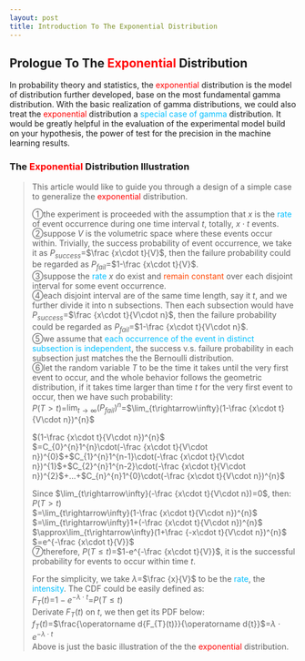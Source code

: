 ```yaml
---
layout: post
title: Introduction To The Exponential Distribution
---
```


## Prologue To The <font color="Red">Exponential</font> Distribution
<p class="message">
In probability theory and statistics, the <font color="Red">exponential</font> distribution is the model of distribution further developed, base on the most fundamental gamma distribution.  
With the basic realization of gamma distributions, we could also treat the <font color="Red">exponential</font> distribution a <font color="DeepSkyBlue">special case of gamma</font> distribution.  
It would be greatly helpful in the evaluation of the experimental model build on your hypothesis, the power of test for the precision in the machine learning results.   
</p>

### The <font color="Red">Exponential</font> Distribution Illustration
>This article would like to guide you through a design of a simple case to generalize the <font color="Red">exponential</font> distribution.  
>
>&#10112;the experiment is proceeded with the assumption that $x$ is the <font color="DeepSkyBlue">rate</font> of event occurrence during one time interval $t$, totally, $x\cdot t$ events.  
>&#10113;suppose $V$ is the volumetric space where these events occur within.  Trivially, the success probability of event occurrence, we take it as $P_{success}$=$\frac {x\cdot t}{V}$, then the failure probability could be regarded as $P_{fail}$=$1-\frac {x\cdot t}{V}$.  
>&#10114;suppose the <font color="DeepSkyBlue">rate</font> $x$ do exist and <font color="OrangeRed">remain constant</font> over each disjoint interval for some event occurrence.  
>&#10115;each disjoint interval are of the same time length, say it $t$, and we further divide it into n subsections.  Then each subsection would have $P_{success}$=$\frac {x\cdot t}{V\cdot n}$, then the failure probability could be regarded as $P_{fail}$=$1-\frac {x\cdot t}{V\cdot n}$.  
>&#10116;we assume that <font color="DeepSkyBlue">each occurrence of the event in distinct subsection is independent</font>, the success v.s. failure probability in each subsection just matches the the Bernoulli distribution.  
>&#10117;let the random variable $T$ to be the time it takes until the very first event to occur, and the whole behavior follows the geometric distribution, if it takes time larger than time $t$ for the very first event to occur, then we have such probability:  
>$P(T>t)$=$\lim_{t\rightarrow\infty}(P_{fail})^{n}$=$\lim_{t\rightarrow\infty}(1-\frac {x\cdot t}{V\cdot n})^{n}$  
>
>$(1-\frac {x\cdot t}{V\cdot n})^{n}$  
>$=C_{0}^{n}1^{n}\cdot(-\frac {x\cdot t}{V\cdot n})^{0}$+$C_{1}^{n}1^{n-1}\cdot(-\frac {x\cdot t}{V\cdot n})^{1}$+$C_{2}^{n}1^{n-2}\cdot(-\frac {x\cdot t}{V\cdot n})^{2}$+...+$C_{n}^{n}1^{0}\cdot(-\frac {x\cdot t}{V\cdot n})^{n}$  
>
>Since $\lim_{t\rightarrow\infty}(-\frac {x\cdot t}{V\cdot n})=0$, then:  
>$P(T>t)$  
>$=\lim_{t\rightarrow\infty}(1-\frac {x\cdot t}{V\cdot n})^{n}$  
>$=\lim_{t\rightarrow\infty}1+(-\frac {x\cdot t}{V\cdot n})^{n}$  
>$\approx\lim_{t\rightarrow\infty}(1+\frac {-x\cdot t}{V\cdot n})^{n}$  
>$=e^{-\frac {x\cdot t}{V}}$  
>&#10118;therefore, $P(T\le t)$=$1-e^{-\frac {x\cdot t}{V}}$, it is the successful probability for events to occur within time $t$.  
>
>For the simplicity, we take $\lambda$=$\frac {x}{V}$ to be the <font color="DeepSkyBlue">rate</font>, the <font color="DeepSkyBlue">intensity</font>.  The CDF could be easily defined as:  
>$F_{T}(t)$=$1-e^{-\lambda\cdot t}$=$P(T\le t)$  
>Derivate $F_{T}(t)$ on $t$, we then get its PDF below:  
>$f_{T}(t)$=$\frac{\operatorname d{F_{T}(t)}}{\operatorname d{t}}$=$\lambda\cdot e^{-\lambda\cdot t}$  
>Above is just the basic illustration of the the <font color="Red">exponential</font> distribution.  

<!-- Γ -->
<!-- \frac{\Gamma(k + n)}{\Gamma(n)} \frac{1}{r^k}  -->
<!-- \mbox{\large$\vert$}\nolimits_0^\infty -->
<!-- \vert_0^\infty -->
<!-- &prime; ′ -->
<!-- &Prime; ″ -->
<!-- \overline{X_n} -->
<!-- \frac{{\overline {X_n}}-\mu}{S/\sqrt n} -->
<!-- \lim_{t\rightarrow\infty} -->

<!-- Notes -->
<!-- <font color="OrangeRed">items, verb, to make it the focus</font> -->
<!-- <font color="Red">KKT</font> -->
<!-- <font color="Red">SMO heuristics</font> -->
<!-- <font color="Red">F</font> distribution -->
<!-- <font color="Red">t</font> distribution -->
<!-- <font color="DeepSkyBlue">suggested item, soft item</font> -->
<!-- <font color="RoyalBlue">old alpha</font> -->
<!-- <font color="Green">new alpha</font> -->

<!-- <font color="DeepPink">positive conclusion, finding</font> -->
<!-- <font color="RosyBrown">negative conclusion, finding</font> -->

<!-- <font color="#00ADAD">policy</font> -->
<!-- <font color="#6100A8">full observable</font> -->
<!-- <font color="#FFAC12">partial observable</font> -->
<!-- <font color="#EB00EB">stochastic</font> -->
<!-- <font color="#8400E6">state transition</font> -->
<!-- <font color="#D600D6">discount factor gamma $\gamma$</font> -->
<!-- <font color="#D600D6">$V(S)$</font> -->
<!-- <font color="#9300FF">immediate reward R(S)</font> -->

<!-- https://www.medcalc.org/manual/gamma_distribution_functions.php -->
<!-- https://www.statlect.com/probability-distributions/student-t-distribution#hid5 -->